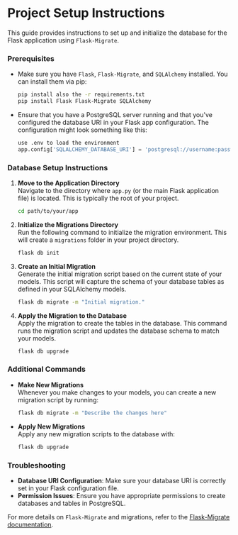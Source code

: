 # Project Setup Instructions

This guide provides instructions to set up and initialize the database for the Flask application using `Flask-Migrate`.

### Prerequisites

- Make sure you have `Flask`, `Flask-Migrate`, and `SQLAlchemy` installed. You can install them via pip:

    ```bash
    pip install also the -r requirements.txt
    pip install Flask Flask-Migrate SQLAlchemy
    ```

- Ensure that you have a PostgreSQL server running and that you've configured the database URI in your Flask app configuration. The configuration might look something like this:

    ```python
    use .env to load the environment
    app.config['SQLALCHEMY_DATABASE_URI'] = 'postgresql://username:password@localhost/dbname'
    ```

### Database Setup Instructions

1. **Move to the Application Directory**  
   Navigate to the directory where `app.py` (or the main Flask application file) is located. This is typically the root of your project.

    ```bash
    cd path/to/your/app
    ```

2. **Initialize the Migrations Directory**  
   Run the following command to initialize the migration environment. This will create a `migrations` folder in your project directory.

    ```bash
    flask db init
    ```

3. **Create an Initial Migration**  
   Generate the initial migration script based on the current state of your models. This script will capture the schema of your database tables as defined in your SQLAlchemy models.

    ```bash
    flask db migrate -m "Initial migration."
    ```

4. **Apply the Migration to the Database**  
   Apply the migration to create the tables in the database. This command runs the migration script and updates the database schema to match your models.

    ```bash
    flask db upgrade
    ```

### Additional Commands

- **Make New Migrations**  
  Whenever you make changes to your models, you can create a new migration script by running:

    ```bash
    flask db migrate -m "Describe the changes here"
    ```

- **Apply New Migrations**  
  Apply any new migration scripts to the database with:

    ```bash
    flask db upgrade
    ```

### Troubleshooting

- **Database URI Configuration**: Make sure your database URI is correctly set in your Flask configuration file.
- **Permission Issues**: Ensure you have appropriate permissions to create databases and tables in PostgreSQL.

For more details on `Flask-Migrate` and migrations, refer to the [Flask-Migrate documentation](https://flask-migrate.readthedocs.io/).
